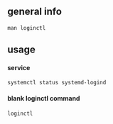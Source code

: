 ## general info

```
man loginctl
```

## usage

#### service

```
systemctl status systemd-logind
```

#### blank loginctl command

```
loginctl
```
